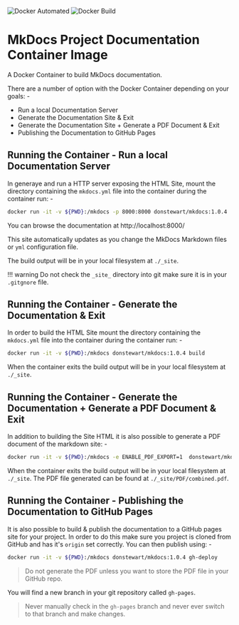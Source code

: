 ![Docker Automated](https://img.shields.io/docker/cloud/automated/donstewart/mkdocs.svg?style=popout)
![Docker Build](https://img.shields.io/docker/cloud/build/donstewart/mkdocs.svg?style=popout)
# MkDocs Project Documentation Container Image

A Docker Container to build MkDocs documentation.

There are a number of option with the Docker Container depending on your goals: -

* Run a local Documentation Server
* Generate the Documentation Site & Exit
* Generate the Documentation Site + Generate a PDF Document & Exit
* Publishing the Documentation to GitHub Pages

## Running the Container - Run a local Documentation Server

In generaye and run a HTTP server exposing the HTML Site, mount the directory containing the `mkdocs.yml` file into the container during the container run: -

``` bash tabs="Bash"
docker run -it -v ${PWD}:/mkdocs -p 8000:8000 donstewart/mkdocs:1.0.4
```

You can browse the documentation at http://localhost:8000/

This site automatically updates as you change the MkDocs Markdown files or `yml` configuration file.

The build output will be in your local filesystem at `./_site`.

!!! warning
    Do not check the `_site_` directory into git make sure it is in your `.gitgnore` file.

## Running the Container - Generate the Documentation & Exit

In order to build the HTML Site mount the directory containing the `mkdocs.yml` file
into the container during the container run: -

``` bash tabs="Bash"
docker run -it -v ${PWD}:/mkdocs donstewart/mkdocs:1.0.4 build
```

When the container exits the build output will be in your local filesystem at `./_site`.

## Running the Container - Generate the Documentation + Generate a PDF Document & Exit

In addition to building the Site HTML it is also possible to generate a PDF document of the markdown site: -

``` bash tabs="Bash"
docker run -it -v ${PWD}:/mkdocs -e ENABLE_PDF_EXPORT=1  donstewart/mkdocs:1.0.4
```

When the container exits the build output will be in your local filesystem at `./_site`.
The PDF file generated can be found at `./_site/PDF/combined.pdf`.

## Running the Container - Publishing the Documentation to GitHub Pages

It is also possible to build & publish the documentation to a GitHub pages site for your project. In order to do this make sure you project is cloned from GitHub and has it's `origin` set correctly. You can then publish using: -

``` bash tabs="Bash"
docker run -it -v ${PWD}:/mkdocs donstewart/mkdocs:1.0.4 gh-deploy
```

> Do not generate the PDF unless you want to store the PDF file in your GitHub repo.

You will find a new branch in your git repository called `gh-pages`.

> Never manually check in the `gh-pages` branch and never ever switch to that branch and make changes.

